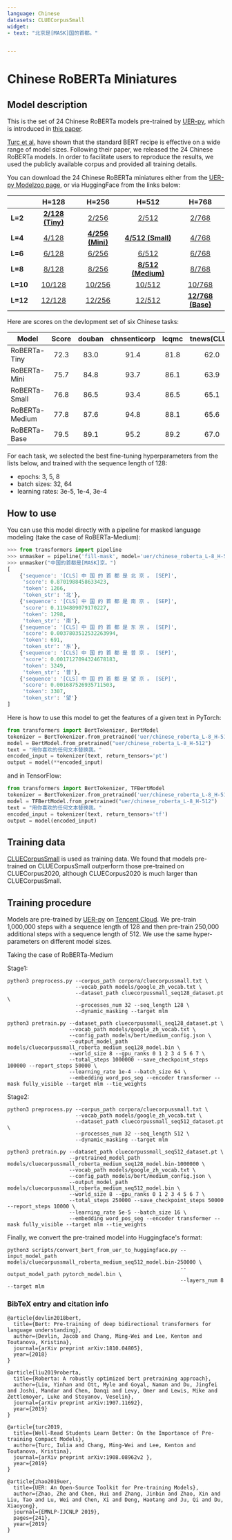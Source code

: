 ```yaml
---
language: Chinese
datasets: CLUECorpusSmall
widget: 
- text: "北京是[MASK]国的首都。"


---
```



# Chinese RoBERTa Miniatures

## Model description

This is the set of 24 Chinese RoBERTa models pre-trained by [UER-py](https://github.com/dbiir/UER-py/), which is introduced in [this paper](https://arxiv.org/abs/1909.05658).

[Turc et al.](https://arxiv.org/abs/1908.08962) have shown that the standard BERT recipe is effective on a wide range of model sizes. Following their paper, we released the 24 Chinese RoBERTa models. In order to facilitate users to reproduce the results, we used the publicly available corpus and provided all training details.

You can download the 24 Chinese RoBERTa miniatures either from the [UER-py Modelzoo page](https://github.com/dbiir/UER-py/wiki/Modelzoo), or via HuggingFace from the links below:

|          |           H=128           |           H=256           |            H=512            |            H=768            |
| -------- | :-----------------------: | :-----------------------: | :-------------------------: | :-------------------------: |
| **L=2**  | [**2/128 (Tiny)**][2_128] |      [2/256][2_256]       |       [2/512][2_512]        |       [2/768][2_768]        |
| **L=4**  |      [4/128][4_128]       | [**4/256 (Mini)**][4_256] | [**4/512 (Small)**][4_512]  |       [4/768][4_768]        |
| **L=6**  |      [6/128][6_128]       |      [6/256][6_256]       |       [6/512][6_512]        |       [6/768][6_768]        |
| **L=8**  |      [8/128][8_128]       |      [8/256][8_256]       | [**8/512 (Medium)**][8_512] |       [8/768][8_768]        |
| **L=10** |     [10/128][10_128]      |     [10/256][10_256]      |      [10/512][10_512]       |      [10/768][10_768]       |
| **L=12** |     [12/128][12_128]      |     [12/256][12_256]      |      [12/512][12_512]       | [**12/768 (Base)**][12_768] |

Here are scores on the devlopment set of six Chinese tasks:

| Model          | Score | douban | chnsenticorp | lcqmc | tnews(CLUE) | iflytek(CLUE) | ocnli(CLUE) |
| -------------- | :---: | :----: | :----------: | :---: | :---------: | :-----------: | :---------: |
| RoBERTa-Tiny   | 72.3  |  83.0  |     91.4     | 81.8  |    62.0     |     55.0      |    60.3     |
| RoBERTa-Mini   | 75.7  |  84.8  |     93.7     | 86.1  |    63.9     |     58.3      |    67.4     |
| RoBERTa-Small  | 76.8  |  86.5  |     93.4     | 86.5  |    65.1     |     59.4      |    69.7     |
| RoBERTa-Medium | 77.8  |  87.6  |     94.8     | 88.1  |    65.6     |     59.5      |    71.2     |
| RoBERTa-Base   | 79.5  |  89.1  |     95.2     | 89.2  |    67.0     |     60.9      |    75.5     |

For each task, we selected the best fine-tuning hyperparameters from the lists below, and trained with the sequence length of 128:

- epochs: 3, 5, 8
- batch sizes: 32, 64
- learning rates: 3e-5, 1e-4, 3e-4

## How to use

You can use this model directly with a pipeline for masked language modeling (take the case of RoBERTa-Medium):

```python
>>> from transformers import pipeline
>>> unmasker = pipeline('fill-mask', model='uer/chinese_roberta_L-8_H-512')
>>> unmasker("中国的首都是[MASK]京。")
[
    {'sequence': '[CLS] 中 国 的 首 都 是 北 京 。 [SEP]', 
     'score': 0.8701988458633423, 
     'token': 1266, 
     'token_str': '北'},
    {'sequence': '[CLS] 中 国 的 首 都 是 南 京 。 [SEP]',
     'score': 0.1194809079170227, 
     'token': 1298, 
     'token_str': '南'},
    {'sequence': '[CLS] 中 国 的 首 都 是 东 京 。 [SEP]', 
     'score': 0.0037803512532263994, 
     'token': 691, 
     'token_str': '东'},
    {'sequence': '[CLS] 中 国 的 首 都 是 普 京 。 [SEP]',
     'score': 0.0017127094324678183, 
     'token': 3249,
     'token_str': '普'},
    {'sequence': '[CLS] 中 国 的 首 都 是 望 京 。 [SEP]',
     'score': 0.001687526935711503,
     'token': 3307, 
     'token_str': '望'}
]
```

Here is how to use this model to get the features of a given text in PyTorch:

```python
from transformers import BertTokenizer, BertModel
tokenizer = BertTokenizer.from_pretrained('uer/chinese_roberta_L-8_H-512')
model = BertModel.from_pretrained("uer/chinese_roberta_L-8_H-512")
text = "用你喜欢的任何文本替换我。"
encoded_input = tokenizer(text, return_tensors='pt')
output = model(**encoded_input)
```

and in TensorFlow:

```python
from transformers import BertTokenizer, TFBertModel
tokenizer = BertTokenizer.from_pretrained('uer/chinese_roberta_L-8_H-512')
model = TFBertModel.from_pretrained("uer/chinese_roberta_L-8_H-512")
text = "用你喜欢的任何文本替换我。"
encoded_input = tokenizer(text, return_tensors='tf')
output = model(encoded_input)
```

## Training data

[CLUECorpusSmall](https://github.com/CLUEbenchmark/CLUECorpus2020/) is used as training data. We found that models pre-trained on CLUECorpusSmall outperform those pre-trained on CLUECorpus2020, although CLUECorpus2020 is much larger than CLUECorpusSmall.

## Training procedure

Models are pre-trained by [UER-py](https://github.com/dbiir/UER-py/) on [Tencent Cloud](https://cloud.tencent.com/). We pre-train 1,000,000 steps with a sequence length of 128 and then pre-train 250,000 additional steps with a sequence length of 512. We use the same hyper-parameters on different model sizes.

Taking the case of RoBERTa-Medium

Stage1:

```
python3 preprocess.py --corpus_path corpora/cluecorpussmall.txt \
                      --vocab_path models/google_zh_vocab.txt \
                      --dataset_path cluecorpussmall_seq128_dataset.pt \
                      --processes_num 32 --seq_length 128 \
                      --dynamic_masking --target mlm
```

```
python3 pretrain.py --dataset_path cluecorpussmall_seq128_dataset.pt \
                    --vocab_path models/google_zh_vocab.txt \
                    --config_path models/bert/medium_config.json \
                    --output_model_path models/cluecorpussmall_roberta_medium_seq128_model.bin \
                    --world_size 8 --gpu_ranks 0 1 2 3 4 5 6 7 \
                    --total_steps 1000000 --save_checkpoint_steps 100000 --report_steps 50000 \
                    --learning_rate 1e-4 --batch_size 64 \
                    --embedding word_pos_seg --encoder transformer --mask fully_visible --target mlm --tie_weights
```

Stage2:

```
python3 preprocess.py --corpus_path corpora/cluecorpussmall.txt \
                      --vocab_path models/google_zh_vocab.txt \
                      --dataset_path cluecorpussmall_seq512_dataset.pt \
                      --processes_num 32 --seq_length 512 \
                      --dynamic_masking --target mlm
```

```
python3 pretrain.py --dataset_path cluecorpussmall_seq512_dataset.pt \
                    --pretrained_model_path models/cluecorpussmall_roberta_medium_seq128_model.bin-1000000 \
                    --vocab_path models/google_zh_vocab.txt \
                    --config_path models/bert/medium_config.json \
                    --output_model_path models/cluecorpussmall_roberta_medium_seq512_model.bin \
                    --world_size 8 --gpu_ranks 0 1 2 3 4 5 6 7 \
                    --total_steps 250000 --save_checkpoint_steps 50000 --report_steps 10000 \
                    --learning_rate 5e-5 --batch_size 16 \
                    --embedding word_pos_seg --encoder transformer --mask fully_visible --target mlm --tie_weights
```

Finally, we convert the pre-trained model into Huggingface's format:

```
python3 scripts/convert_bert_from_uer_to_huggingface.py --input_model_path models/cluecorpussmall_roberta_medium_seq512_model.bin-250000 \                                                        
                                                        --output_model_path pytorch_model.bin \
                                                        --layers_num 8 --target mlm
```

### BibTeX entry and citation info

```
@article{devlin2018bert,
  title={Bert: Pre-training of deep bidirectional transformers for language understanding},
  author={Devlin, Jacob and Chang, Ming-Wei and Lee, Kenton and Toutanova, Kristina},
  journal={arXiv preprint arXiv:1810.04805},
  year={2018}
}

@article{liu2019roberta,
  title={Roberta: A robustly optimized bert pretraining approach},
  author={Liu, Yinhan and Ott, Myle and Goyal, Naman and Du, Jingfei and Joshi, Mandar and Chen, Danqi and Levy, Omer and Lewis, Mike and Zettlemoyer, Luke and Stoyanov, Veselin},
  journal={arXiv preprint arXiv:1907.11692},
  year={2019}
}

@article{turc2019,
  title={Well-Read Students Learn Better: On the Importance of Pre-training Compact Models},
  author={Turc, Iulia and Chang, Ming-Wei and Lee, Kenton and Toutanova, Kristina},
  journal={arXiv preprint arXiv:1908.08962v2 },
  year={2019}
}

@article{zhao2019uer,
  title={UER: An Open-Source Toolkit for Pre-training Models},
  author={Zhao, Zhe and Chen, Hui and Zhang, Jinbin and Zhao, Xin and Liu, Tao and Lu, Wei and Chen, Xi and Deng, Haotang and Ju, Qi and Du, Xiaoyong},
  journal={EMNLP-IJCNLP 2019},
  pages={241},
  year={2019}
}
```

[2_128]:https://huggingface.co/uer/chinese_roberta_L-2_H-128
[2_256]:https://huggingface.co/uer/chinese_roberta_L-2_H-256
[2_512]:https://huggingface.co/uer/chinese_roberta_L-2_H-512
[2_768]:https://huggingface.co/uer/chinese_roberta_L-2_H-768
[4_128]:https://huggingface.co/uer/chinese_roberta_L-4_H-128
[4_256]:https://huggingface.co/uer/chinese_roberta_L-4_H-256
[4_512]:https://huggingface.co/uer/chinese_roberta_L-4_H-512
[4_768]:https://huggingface.co/uer/chinese_roberta_L-4_H-768  
[6_128]:https://huggingface.co/uer/chinese_roberta_L-6_H-128
[6_256]:https://huggingface.co/uer/chinese_roberta_L-6_H-256
[6_512]:https://huggingface.co/uer/chinese_roberta_L-6_H-512
[6_768]:https://huggingface.co/uer/chinese_roberta_L-6_H-768
[8_128]:https://huggingface.co/uer/chinese_roberta_L-8_H-128
[8_256]:https://huggingface.co/uer/chinese_roberta_L-8_H-256
[8_512]:https://huggingface.co/uer/chinese_roberta_L-8_H-512
[8_768]:https://huggingface.co/uer/chinese_roberta_L-8_H-768
[10_128]:https://huggingface.co/uer/chinese_roberta_L-10_H-128
[10_256]:https://huggingface.co/uer/chinese_roberta_L-10_H-256
[10_512]:https://huggingface.co/uer/chinese_roberta_L-10_H-512
[10_768]:https://huggingface.co/uer/chinese_roberta_L-10_H-768
[12_128]:https://huggingface.co/uer/chinese_roberta_L-12_H-128
[12_256]:https://huggingface.co/uer/chinese_roberta_L-12_H-256
[12_512]:https://huggingface.co/uer/chinese_roberta_L-12_H-512
[12_768]:https://huggingface.co/uer/chinese_roberta_L-12_H-768